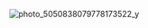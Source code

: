 ![photo_5050838079778173522_y](https://github.com/user-attachments/assets/fdd0a71d-a123-4407-a9a4-bb0abf6c55a4)

